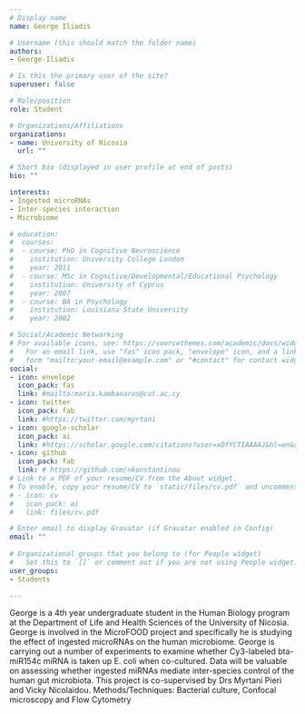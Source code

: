 ```yaml
---
# Display name
name: George Iliadis

# Username (this should match the folder name)
authors:
- George-Iliadis

# Is this the primary user of the site?
superuser: false

# Role/position
role: Student

# Organizations/Affiliations
organizations:
- name: University of Nicosia
  url: ""

# Short bio (displayed in user profile at end of posts)
bio: ""

interests:
- Ingested microRNAs
- Inter-species interaction
- Microbiome

# education:
#  courses:
#  - course: PhD in Cognitive Neuroscience
#    institution: University College London
#    year: 2011
#  - course: MSc in Cognitive/Developmental/Educational Psychology
#    institution: University of Cyprus
#    year: 2007
#  - course: BA in Psychology
#    institution: Louisiana State University
#    year: 2002

# Social/Academic Networking
# For available icons, see: https://sourcethemes.com/academic/docs/widgets/#icons
#   For an email link, use "fas" icon pack, "envelope" icon, and a link in the
#   form "mailto:your-email@example.com" or "#contact" for contact widget.
social:
- icon: envelope
  icon_pack: fas
  link: #mailto:maria.kambanaros@cut.ac.cy
- icon: twitter
  icon_pack: fab
  link: #https://twitter.com/myrtani 
- icon: google-scholar
  icon_pack: ai
  link: #https://scholar.google.com/citations?user=xOfYCTIAAAAJ&hl=en&oi=ao
- icon: github
  icon_pack: fab
  link: # https://github.com/nkonstantinou
# Link to a PDF of your resume/CV from the About widget.
# To enable, copy your resume/CV to `static/files/cv.pdf` and uncomment the lines below.  
# - icon: cv
#   icon_pack: ai
#   link: files/cv.pdf

# Enter email to display Gravatar (if Gravatar enabled in Config)
email: ""
  
# Organizational groups that you belong to (for People widget)
#   Set this to `[]` or comment out if you are not using People widget.  
user_groups:
- Students

---
```

George is a 4th year undergraduate student in the Human Biology program at the Department of Life and Health Sciences of the University of Nicosia.
George is involved in the MicroFOOD project and specifically he is studying the effect of ingested microRNAs on the human microbiome. George is carrying out a number of experiments to examine whether Cy3-labeled bta-miR154c miRNA is taken up E. coli when co-cultured.
Data will be valuable on assessing whether ingested miRNAs mediate inter-species control of the human gut microbiota.
This project is co-supervised by Drs Myrtani Pieri and Vicky Nicolaidou.
Methods/Techniques: Bacterial culture, Confocal microscopy and Flow Cytometry
